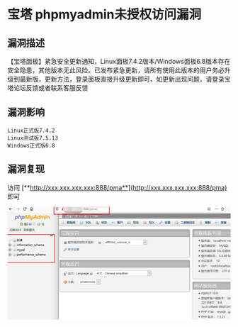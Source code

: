 # 宝塔 phpmyadmin未授权访问漏洞

## 漏洞描述

【宝塔面板】紧急安全更新通知，Linux面板7.4.2版本/Windows面板6.8版本存在安全隐患，其他版本无此风险。已发布紧急更新，请所有使用此版本的用户务必升级到最新版，更新方法，登录面板直接升级更新即可，如更新出现问题，请登录宝塔论坛反馈或者联系客服反馈

## 漏洞影响

```
Linux正式版7.4.2
Linux测试版7.5.13
Windows正式版6.8
```

## 漏洞复现

访问 [**http://xxx.xxx.xxx.xxx:888/pma**](http://xxx.xxx.xxx.xxx:888/pma) 即可



![img](images/202202091838946.png)
